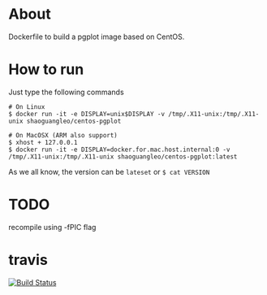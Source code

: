 # About

Dockerfile to build a pgplot image based on CentOS.

# How to run

Just type the following commands

```
# On Linux
$ docker run -it -e DISPLAY=unix$DISPLAY -v /tmp/.X11-unix:/tmp/.X11-unix shaoguangleo/centos-pgplot

# On MacOSX (ARM also support)
$ xhost + 127.0.0.1 
$ docker run -it -e DISPLAY=docker.for.mac.host.internal:0 -v /tmp/.X11-unix:/tmp/.X11-unix shaoguangleo/centos-pgplot:latest
```

As we all know, the version can be `lateset` or `$ cat VERSION`

# TODO

recompile using -fPIC flag

# travis

[![Build Status](https://www.travis-ci.org/shaoguangleo/AstroSoft.svg?branch=master)](https://www.travis-ci.org/shaoguangleo/AstroSoft)
